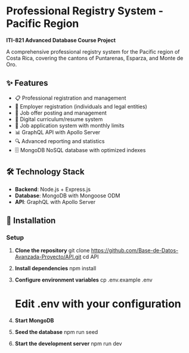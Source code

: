 # Professional Registry System - Pacific Region

**ITI-821 Advanced Database Course Project**

A comprehensive professional registry system for the Pacific region of Costa Rica, covering the cantons of Puntarenas, Esparza, and Monte de Oro.

## ✨ Features

- 📋 Professional registration and management
- 🏢 Employer registration (individuals and legal entities)
- 💼 Job offer posting and management
- 📄 Digital curriculum/resume system
- 🎯 Job application system with monthly limits
- 📊 GraphQL API with Apollo Server
- 🔍 Advanced reporting and statistics
- 🗄️ MongoDB NoSQL database with optimized indexes

## 🛠️ Technology Stack

- **Backend**: Node.js + Express.js
- **Database**: MongoDB with Mongoose ODM
- **API**: GraphQL with Apollo Server

## 🚀 Installation

### Setup

1. **Clone the repository**
   git clone https://github.com/Base-de-Datos-Avanzada-Proyecto/API.git
   cd API

2. **Install dependencies**
   npm install

3. **Configure environment variables**
   cp .env.example .env

   # Edit .env with your configuration

4. **Start MongoDB**

5. **Seed the database**
   npm run seed

6. **Start the development server**
   npm run dev
